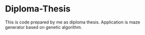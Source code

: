 # Diploma-Thesis
This is code prepared by me as diploma thesis. Application is maze generator based on genetic algorithm.
